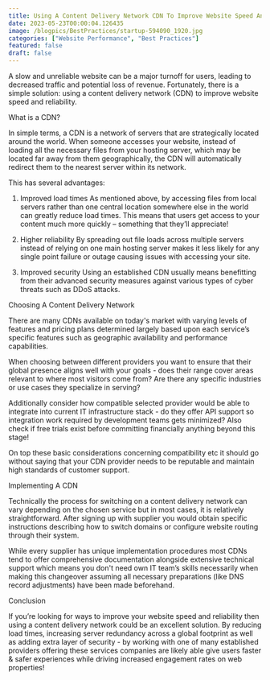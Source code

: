 ```yaml
---
title: Using A Content Delivery Network CDN To Improve Website Speed And Reliability.
date: 2023-05-23T00:00:04.126435
image: /blogpics/BestPractices/startup-594090_1920.jpg
categories: ["Website Performance", "Best Practices"]
featured: false
draft: false
---
```

A slow and unreliable website can be a major turnoff for users, leading to decreased traffic and potential loss of revenue. Fortunately, there is a simple solution: using a content delivery network (CDN) to improve website speed and reliability.

What is a CDN?

In simple terms, a CDN is a network of servers that are strategically located around the world. When someone accesses your website, instead of loading all the necessary files from your hosting server, which may be located far away from them geographically, the CDN will automatically redirect them to the nearest server within its network.

This has several advantages:

1. Improved load times
As mentioned above, by accessing files from local servers rather than one central location somewhere else in the world can greatly reduce load times. This means that users get access to your content much more quickly – something that they’ll appreciate!

2. Higher reliability
By spreading out file loads across multiple servers instead of relying on one main hosting server makes it less likely for any single point failure or outage causing issues with accessing your site.

3. Improved security
Using an established CDN usually means benefitting from their advanced security measures against various types of cyber threats such as DDoS attacks.

Choosing A Content Delivery Network

There are many CDNs available on today's market with varying levels of features and pricing plans determined largely based upon each service’s specific features such as geographic availability and performance capabilities.

When choosing between different providers you want to ensure that their global presence aligns well with your goals - does their range cover areas relevant to where most visitors come from? Are there any specific industries or use cases they specialize in serving?

Additionally consider how compatible selected provider would be able to integrate into current IT infrastructure stack - do they offer API support so integration work required by development teams gets minimized? Also check if free trials exist before committing financially anything beyond this stage!

On top these basic considerations concerning compatibility etc it should go without saying that your CDN provider needs to be reputable and maintain high standards of customer support.

Implementing A CDN

Technically the process for switching on a content delivery network can vary depending on the chosen service but in most cases, it is relatively straightforward. After signing up with supplier you would obtain specific instructions describing how to switch domains or configure website routing through their system. 

While every supplier has unique implementation procedures most CDNs tend to offer comprehensive documentation alongside extensive technical support which means you don't need own IT team’s skills necessarily when making this changeover assuming all necessary preparations (like DNS record adjustments) have been made beforehand.

Conclusion

If you’re looking for ways to improve your website speed and reliability then using a content delivery network could be an excellent solution. By reducing load times, increasing server redundancy across a global footprint as well as adding extra layer of security - by working with one of many established providers offering these services companies are likely able give users faster & safer experiences while driving increased engagement rates on web properties!